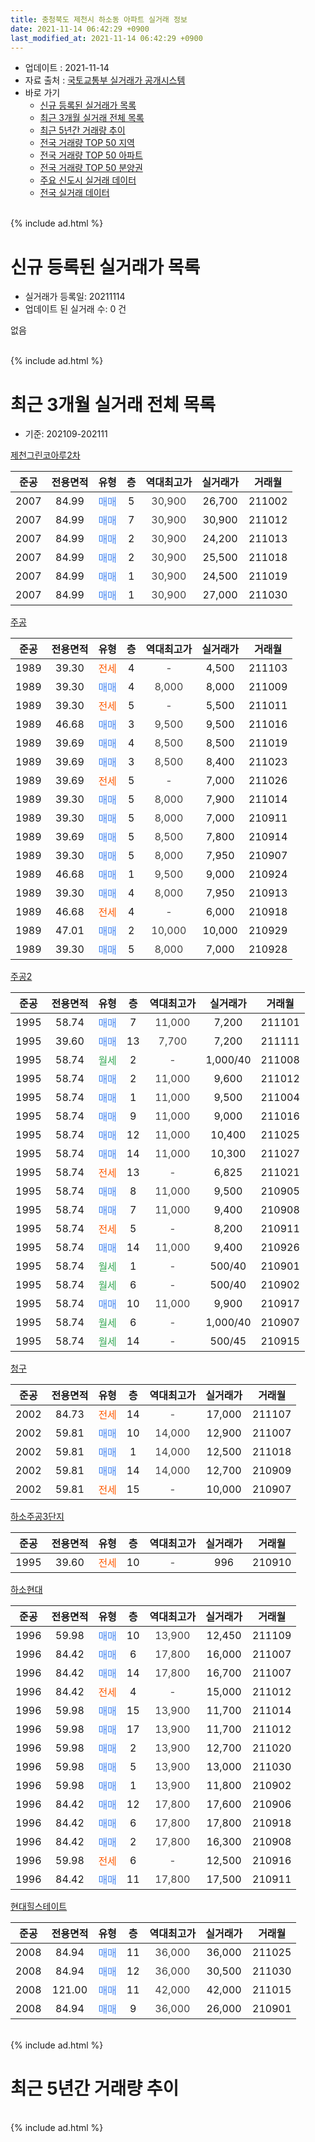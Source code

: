 ```yaml
---
title: 충청북도 제천시 하소동 아파트 실거래 정보
date: 2021-11-14 06:42:29 +0900
last_modified_at: 2021-11-14 06:42:29 +0900
---
```


* 업데이트 : 2021-11-14
* 자료 출처 : [국토교통부 실거래가 공개시스템](http://rt.molit.go.kr)
* 바로 가기
    * [신규 등록된 실거래가 목록](#신규-등록된-실거래가-목록)
    * [최근 3개월 실거래 전체 목록](#최근-3개월-실거래-전체-목록)
    * [최근 5년간 거래량 추이](#최근-5년간-거래량-추이)
    * [전국 거래량 TOP 50 지역](https://inasie.github.io/apt-trade-info/최근-3개월-전국에서-가장-거래가-많이-발생한-지역)
    * [전국 거래량 TOP 50 아파트](https://inasie.github.io/apt-trade-info/최근-3개월-전국에서-가장-거래가-많이-발생한-아파트)
    * [전국 거래량 TOP 50 분양권](https://inasie.github.io/apt-trade-info/최근-3개월-전국에서-가장-거래가-많이-발생한-분양권)
    * [주요 신도시 실거래 데이터](https://inasie.github.io/apt-trade-info/주요-신도시)
    * [전국 실거래 데이터](https://inasie.github.io/apt-trade-info/전국)
<br>
{% include ad.html %}
<br>

# 신규 등록된 실거래가 목록
* 실거래가 등록일: 20211114
* 업데이트 된 실거래 수: 0 건

없음

<br>
{% include ad.html %}
<br>

# 최근 3개월 실거래 전체 목록
* 기준: 202109-202111


[제천그린코아루2차](https://search.naver.com/search.naver?query=%EC%B6%A9%EC%B2%AD%EB%B6%81%EB%8F%84+%EC%A0%9C%EC%B2%9C%EC%8B%9C+%ED%95%98%EC%86%8C%EB%8F%99+%EC%A0%9C%EC%B2%9C%EA%B7%B8%EB%A6%B0%EC%BD%94%EC%95%84%EB%A3%A82%EC%B0%A8)

|준공|전용면적|유형|층|역대최고가|실거래가|거래월|
|:---:|:---:|:---:|:---:|:---:|:---:|:---:|
|2007|84.99|<span style="color:#4285f3">매매</span>|5|<span style="color:#444444">30,900</span>|26,700|211002|
|2007|84.99|<span style="color:#4285f3">매매</span>|7|<span style="color:#444444">30,900</span>|30,900|211012|
|2007|84.99|<span style="color:#4285f3">매매</span>|2|<span style="color:#444444">30,900</span>|24,200|211013|
|2007|84.99|<span style="color:#4285f3">매매</span>|2|<span style="color:#444444">30,900</span>|25,500|211018|
|2007|84.99|<span style="color:#4285f3">매매</span>|1|<span style="color:#444444">30,900</span>|24,500|211019|
|2007|84.99|<span style="color:#4285f3">매매</span>|1|<span style="color:#444444">30,900</span>|27,000|211030|

[주공](https://search.naver.com/search.naver?query=%EC%B6%A9%EC%B2%AD%EB%B6%81%EB%8F%84+%EC%A0%9C%EC%B2%9C%EC%8B%9C+%ED%95%98%EC%86%8C%EB%8F%99+%EC%A3%BC%EA%B3%B5)

|준공|전용면적|유형|층|역대최고가|실거래가|거래월|
|:---:|:---:|:---:|:---:|:---:|:---:|:---:|
|1989|39.30|<span style="color:#ff5a00">전세</span>|4|<span style="color:#444444">-</span>|4,500|211103|
|1989|39.30|<span style="color:#4285f3">매매</span>|4|<span style="color:#444444">8,000</span>|8,000|211009|
|1989|39.30|<span style="color:#ff5a00">전세</span>|5|<span style="color:#444444">-</span>|5,500|211011|
|1989|46.68|<span style="color:#4285f3">매매</span>|3|<span style="color:#444444">9,500</span>|9,500|211016|
|1989|39.69|<span style="color:#4285f3">매매</span>|4|<span style="color:#444444">8,500</span>|8,500|211019|
|1989|39.69|<span style="color:#4285f3">매매</span>|3|<span style="color:#444444">8,500</span>|8,400|211023|
|1989|39.69|<span style="color:#ff5a00">전세</span>|5|<span style="color:#444444">-</span>|7,000|211026|
|1989|39.30|<span style="color:#4285f3">매매</span>|5|<span style="color:#444444">8,000</span>|7,900|211014|
|1989|39.30|<span style="color:#4285f3">매매</span>|5|<span style="color:#444444">8,000</span>|7,000|210911|
|1989|39.69|<span style="color:#4285f3">매매</span>|5|<span style="color:#444444">8,500</span>|7,800|210914|
|1989|39.30|<span style="color:#4285f3">매매</span>|5|<span style="color:#444444">8,000</span>|7,950|210907|
|1989|46.68|<span style="color:#4285f3">매매</span>|1|<span style="color:#444444">9,500</span>|9,000|210924|
|1989|39.30|<span style="color:#4285f3">매매</span>|4|<span style="color:#444444">8,000</span>|7,950|210913|
|1989|46.68|<span style="color:#ff5a00">전세</span>|4|<span style="color:#444444">-</span>|6,000|210918|
|1989|47.01|<span style="color:#4285f3">매매</span>|2|<span style="color:#444444">10,000</span>|10,000|210929|
|1989|39.30|<span style="color:#4285f3">매매</span>|5|<span style="color:#444444">8,000</span>|7,000|210928|

[주공2](https://search.naver.com/search.naver?query=%EC%B6%A9%EC%B2%AD%EB%B6%81%EB%8F%84+%EC%A0%9C%EC%B2%9C%EC%8B%9C+%ED%95%98%EC%86%8C%EB%8F%99+%EC%A3%BC%EA%B3%B52)

|준공|전용면적|유형|층|역대최고가|실거래가|거래월|
|:---:|:---:|:---:|:---:|:---:|:---:|:---:|
|1995|58.74|<span style="color:#4285f3">매매</span>|7|<span style="color:#444444">11,000</span>|7,200|211101|
|1995|39.60|<span style="color:#4285f3">매매</span>|13|<span style="color:#444444">7,700</span>|7,200|211111|
|1995|58.74|<span style="color:#34a853">월세</span>|2|<span style="color:#444444">-</span>|1,000/40|211008|
|1995|58.74|<span style="color:#4285f3">매매</span>|2|<span style="color:#444444">11,000</span>|9,600|211012|
|1995|58.74|<span style="color:#4285f3">매매</span>|1|<span style="color:#444444">11,000</span>|9,500|211004|
|1995|58.74|<span style="color:#4285f3">매매</span>|9|<span style="color:#444444">11,000</span>|9,000|211016|
|1995|58.74|<span style="color:#4285f3">매매</span>|12|<span style="color:#444444">11,000</span>|10,400|211025|
|1995|58.74|<span style="color:#4285f3">매매</span>|14|<span style="color:#444444">11,000</span>|10,300|211027|
|1995|58.74|<span style="color:#ff5a00">전세</span>|13|<span style="color:#444444">-</span>|6,825|211021|
|1995|58.74|<span style="color:#4285f3">매매</span>|8|<span style="color:#444444">11,000</span>|9,500|210905|
|1995|58.74|<span style="color:#4285f3">매매</span>|7|<span style="color:#444444">11,000</span>|9,400|210908|
|1995|58.74|<span style="color:#ff5a00">전세</span>|5|<span style="color:#444444">-</span>|8,200|210911|
|1995|58.74|<span style="color:#4285f3">매매</span>|14|<span style="color:#444444">11,000</span>|9,400|210926|
|1995|58.74|<span style="color:#34a853">월세</span>|1|<span style="color:#444444">-</span>|500/40|210901|
|1995|58.74|<span style="color:#34a853">월세</span>|6|<span style="color:#444444">-</span>|500/40|210902|
|1995|58.74|<span style="color:#4285f3">매매</span>|10|<span style="color:#444444">11,000</span>|9,900|210917|
|1995|58.74|<span style="color:#34a853">월세</span>|6|<span style="color:#444444">-</span>|1,000/40|210907|
|1995|58.74|<span style="color:#34a853">월세</span>|14|<span style="color:#444444">-</span>|500/45|210915|

[청구](https://search.naver.com/search.naver?query=%EC%B6%A9%EC%B2%AD%EB%B6%81%EB%8F%84+%EC%A0%9C%EC%B2%9C%EC%8B%9C+%ED%95%98%EC%86%8C%EB%8F%99+%EC%B2%AD%EA%B5%AC)

|준공|전용면적|유형|층|역대최고가|실거래가|거래월|
|:---:|:---:|:---:|:---:|:---:|:---:|:---:|
|2002|84.73|<span style="color:#ff5a00">전세</span>|14|<span style="color:#444444">-</span>|17,000|211107|
|2002|59.81|<span style="color:#4285f3">매매</span>|10|<span style="color:#444444">14,000</span>|12,900|211007|
|2002|59.81|<span style="color:#4285f3">매매</span>|1|<span style="color:#444444">14,000</span>|12,500|211018|
|2002|59.81|<span style="color:#4285f3">매매</span>|14|<span style="color:#444444">14,000</span>|12,700|210909|
|2002|59.81|<span style="color:#ff5a00">전세</span>|15|<span style="color:#444444">-</span>|10,000|210907|


<script async src="//pagead2.googlesyndication.com/pagead/js/adsbygoogle.js"></script>
<!-- 기본 -->
<ins class="adsbygoogle"
     style="display:block"
     data-ad-client="ca-pub-2446590836940007"
     data-ad-slot="1659523306"
     data-ad-format="auto"
     data-full-width-responsive="true"></ins>
<script>
(adsbygoogle = window.adsbygoogle || []).push({});
</script>


[하소주공3단지](https://search.naver.com/search.naver?query=%EC%B6%A9%EC%B2%AD%EB%B6%81%EB%8F%84+%EC%A0%9C%EC%B2%9C%EC%8B%9C+%ED%95%98%EC%86%8C%EB%8F%99+%ED%95%98%EC%86%8C%EC%A3%BC%EA%B3%B53%EB%8B%A8%EC%A7%80)

|준공|전용면적|유형|층|역대최고가|실거래가|거래월|
|:---:|:---:|:---:|:---:|:---:|:---:|:---:|
|1995|39.60|<span style="color:#ff5a00">전세</span>|10|<span style="color:#444444">-</span>|996|210910|

[하소현대](https://search.naver.com/search.naver?query=%EC%B6%A9%EC%B2%AD%EB%B6%81%EB%8F%84+%EC%A0%9C%EC%B2%9C%EC%8B%9C+%ED%95%98%EC%86%8C%EB%8F%99+%ED%95%98%EC%86%8C%ED%98%84%EB%8C%80)

|준공|전용면적|유형|층|역대최고가|실거래가|거래월|
|:---:|:---:|:---:|:---:|:---:|:---:|:---:|
|1996|59.98|<span style="color:#4285f3">매매</span>|10|<span style="color:#444444">13,900</span>|12,450|211109|
|1996|84.42|<span style="color:#4285f3">매매</span>|6|<span style="color:#444444">17,800</span>|16,000|211007|
|1996|84.42|<span style="color:#4285f3">매매</span>|14|<span style="color:#444444">17,800</span>|16,700|211007|
|1996|84.42|<span style="color:#ff5a00">전세</span>|4|<span style="color:#444444">-</span>|15,000|211012|
|1996|59.98|<span style="color:#4285f3">매매</span>|15|<span style="color:#444444">13,900</span>|11,700|211014|
|1996|59.98|<span style="color:#4285f3">매매</span>|17|<span style="color:#444444">13,900</span>|11,700|211012|
|1996|59.98|<span style="color:#4285f3">매매</span>|2|<span style="color:#444444">13,900</span>|12,700|211020|
|1996|59.98|<span style="color:#4285f3">매매</span>|5|<span style="color:#444444">13,900</span>|13,000|211030|
|1996|59.98|<span style="color:#4285f3">매매</span>|1|<span style="color:#444444">13,900</span>|11,800|210902|
|1996|84.42|<span style="color:#4285f3">매매</span>|12|<span style="color:#444444">17,800</span>|17,600|210906|
|1996|84.42|<span style="color:#4285f3">매매</span>|6|<span style="color:#444444">17,800</span>|17,800|210918|
|1996|84.42|<span style="color:#4285f3">매매</span>|2|<span style="color:#444444">17,800</span>|16,300|210908|
|1996|59.98|<span style="color:#ff5a00">전세</span>|6|<span style="color:#444444">-</span>|12,500|210916|
|1996|84.42|<span style="color:#4285f3">매매</span>|11|<span style="color:#444444">17,800</span>|17,500|210911|

[현대힐스테이트](https://search.naver.com/search.naver?query=%EC%B6%A9%EC%B2%AD%EB%B6%81%EB%8F%84+%EC%A0%9C%EC%B2%9C%EC%8B%9C+%ED%95%98%EC%86%8C%EB%8F%99+%ED%98%84%EB%8C%80%ED%9E%90%EC%8A%A4%ED%85%8C%EC%9D%B4%ED%8A%B8)

|준공|전용면적|유형|층|역대최고가|실거래가|거래월|
|:---:|:---:|:---:|:---:|:---:|:---:|:---:|
|2008|84.94|<span style="color:#4285f3">매매</span>|11|<span style="color:#444444">36,000</span>|36,000|211025|
|2008|84.94|<span style="color:#4285f3">매매</span>|12|<span style="color:#444444">36,000</span>|30,500|211030|
|2008|121.00|<span style="color:#4285f3">매매</span>|11|<span style="color:#444444">42,000</span>|42,000|211015|
|2008|84.94|<span style="color:#4285f3">매매</span>|9|<span style="color:#444444">36,000</span>|26,000|210901|


<br>
{% include ad.html %}
<br>

# 최근 5년간 거래량 추이


<div style="width:100%;">
    <canvas id="deal_progress" height="200"></canvas>
</div>

<script>
new Chart(document.getElementById("deal_progress"), {
    type: 'line',
    data: {
        labels: ['201611','201612','201701','201702','201703','201704','201705','201706','201707','201708','201709','201710','201711','201712','201801','201802','201803','201804','201805','201806','201807','201808','201809','201810','201811','201812','201901','201902','201903','201904','201905','201906','201907','201908','201909','201910','201911','201912','202001','202002','202003','202004','202005','202006','202007','202008','202009','202010','202011','202012','202101','202102','202103','202104','202105','202106','202107','202108','202109','202110','202111'],
        datasets: [{
            label: '매매',
            pointRadius: 1,
            data: [11, 10, 8, 24, 21, 15, 19, 25, 21, 19, 15, 11, 15, 10, 14, 9, 16, 19, 8, 14, 11, 12, 13, 16, 14, 9, 9, 12, 17, 9, 17, 19, 17, 21, 19, 22, 10, 19, 17, 38, 21, 16, 18, 20, 19, 21, 21, 26, 19, 25, 46, 28, 22, 53, 48, 25, 28, 22, 18, 27, 3],
            borderColor: "rgba(255, 201, 14, 1)",
            backgroundColor: "rgba(255, 201, 14, 0.5)",
            fill: false,
            lineTension: 0
        },{
            label: '전월세',
            pointRadius: 1,
            data: [10, 5, 9, 5, 16, 9, 10, 6, 12, 7, 10, 5, 7, 8, 13, 16, 12, 9, 7, 9, 10, 7, 8, 9, 6, 10, 4, 10, 11, 12, 5, 11, 7, 8, 7, 13, 12, 7, 14, 13, 6, 4, 6, 7, 5, 6, 4, 6, 3, 8, 13, 13, 9, 17, 9, 9, 10, 10, 9, 5, 2],
            borderColor: "rgba(0, 141, 185, 1)",
            backgroundColor: "rgba(0, 141, 185, 0.5)",
            fill: false,
            lineTension: 0
        }
        ]
    },
    options: {
        responsive: true,
        title: {
            display: false
        },
        tooltips: {
            mode: 'index',
            intersect: false
        },
        hover: {
            mode: 'nearest',
            intersect: true
        },
        scales: {
            xAxes: [{
                display: true,
                scaleLabel: {
                    display: true,
                    labelString: '년/월'
                }
            }],
            yAxes: [{
                display: true,
                ticks: {
                    suggestedMin: 0,
                },
                scaleLabel: {
                    display: true,
                    labelString: '실거래 수'
                }
            }]
        }
    }
});

</script>


<br>
{% include ad.html %}
<br>

